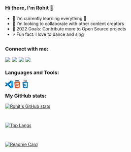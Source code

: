 ### Hi there, I'm Rohit 👋 

- 🌱 I’m currently learning everything 🤣
- 👯 I’m looking to collaborate with other content creators
- 🥅 2022 Goals: Contribute more to Open Source projects
- ⚡ Fun fact: I love to dance and sing

### Connect with me:

<img align="left"  width="22px" />
<img align="left"  width="22px" src="https://cdn.jsdelivr.net/npm/simple-icons@v3/icons/youtube.svg" />
<img align="left"  width="22px" src="https://cdn.jsdelivr.net/npm/simple-icons@v3/icons/twitter.svg" />
<img align="left"  width="22px" src="https://cdn.jsdelivr.net/npm/simple-icons@v3/icons/linkedin.svg" />
<img align="left"  width="22px" src="https://cdn.jsdelivr.net/npm/simple-icons@v3/icons/instagram.svg" />

<br />

### Languages and Tools:

<img align="left" alt="Visual Studio Code" width="26px" src="https://raw.githubusercontent.com/github/explore/80688e429a7d4ef2fca1e82350fe8e3517d3494d/topics/visual-studio-code/visual-studio-code.png" />
<img align="left" alt="HTML5" width="26px" src="https://raw.githubusercontent.com/github/explore/80688e429a7d4ef2fca1e82350fe8e3517d3494d/topics/html/html.png" />
<img align="left" alt="CSS3" width="26px" src="https://raw.githubusercontent.com/github/explore/80688e429a7d4ef2fca1e82350fe8e3517d3494d/topics/css/css.png" />

<br />

### My GitHub stats:

[![Rohit's GitHub stats](https://github-readme-stats.vercel.app/api?username=rohit1039&show_icons=true&theme=radical)](https://github.com/rohit1039/rohit1039)

<br />

[![Top Langs](https://github-readme-stats.vercel.app/api/top-langs/?username=rohit1039)](https://github.com/rohit1039/rohit1039)

<br />

[![Readme Card](https://github-readme-stats.vercel.app/api/pin/?username=anuraghazra&repo=github-readme-stats)](https://github.com/rohit1039/rohit1039)
